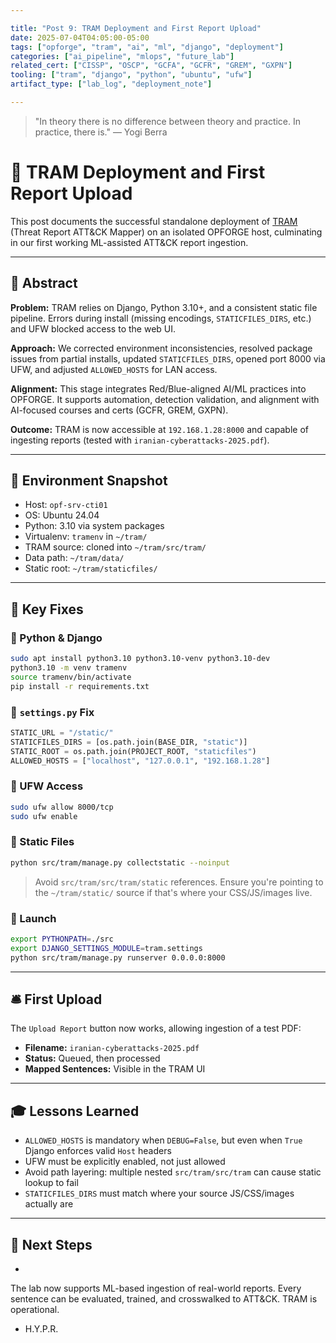 ```yaml
---

title: "Post 9: TRAM Deployment and First Report Upload" 
date: 2025-07-04T04:05:00-05:00 
tags: ["opforge", "tram", "ai", "ml", "django", "deployment"] 
categories: ["ai_pipeline", "mlops", "future_lab"] 
related_cert: ["CISSP", "OSCP", "GCFA", "GCFR", "GREM", "GXPN"] 
tooling: ["tram", "django", "python", "ubuntu", "ufw"] 
artifact_type: ["lab_log", "deployment_note"]

---
```


> "In theory there is no difference between theory and practice. In practice, there is." — Yogi Berra

# 🎉 TRAM Deployment and First Report Upload

This post documents the successful standalone deployment of [TRAM](https://github.com/center-for-threat-informed-defense/tram) (Threat Report ATT&CK Mapper) on an isolated OPFORGE host, culminating in our first working ML-assisted ATT&CK report ingestion.

---

## 📌 Abstract

**Problem:** TRAM relies on Django, Python 3.10+, and a consistent static file pipeline. Errors during install (missing encodings, `STATICFILES_DIRS`, etc.) and UFW blocked access to the web UI.

**Approach:** We corrected environment inconsistencies, resolved package issues from partial installs, updated `STATICFILES_DIRS`, opened port 8000 via UFW, and adjusted `ALLOWED_HOSTS` for LAN access.

**Alignment:** This stage integrates Red/Blue-aligned AI/ML practices into OPFORGE. It supports automation, detection validation, and alignment with AI-focused courses and certs (GCFR, GREM, GXPN).

**Outcome:** TRAM is now accessible at `192.168.1.28:8000` and capable of ingesting reports (tested with `iranian-cyberattacks-2025.pdf`).

---

## 📆 Environment Snapshot

- Host: `opf-srv-cti01`
- OS: Ubuntu 24.04
- Python: 3.10 via system packages
- Virtualenv: `tramenv` in `~/tram/`
- TRAM source: cloned into `~/tram/src/tram/`
- Data path: `~/tram/data/`
- Static root: `~/tram/staticfiles/`

---

## 📅 Key Fixes

### 🔧 Python & Django

```bash
sudo apt install python3.10 python3.10-venv python3.10-dev
python3.10 -m venv tramenv
source tramenv/bin/activate
pip install -r requirements.txt
```

### 🛁 `settings.py` Fix

```python
STATIC_URL = "/static/"
STATICFILES_DIRS = [os.path.join(BASE_DIR, "static")]
STATIC_ROOT = os.path.join(PROJECT_ROOT, "staticfiles")
ALLOWED_HOSTS = ["localhost", "127.0.0.1", "192.168.1.28"]
```

### 🚪 UFW Access

```bash
sudo ufw allow 8000/tcp
sudo ufw enable
```

### 🚧 Static Files

```bash
python src/tram/manage.py collectstatic --noinput
```

> Avoid `src/tram/src/tram/static` references. Ensure you're pointing to the `~/tram/static/` source if that's where your CSS/JS/images live.

### 🚀 Launch

```bash
export PYTHONPATH=./src
export DJANGO_SETTINGS_MODULE=tram.settings
python src/tram/manage.py runserver 0.0.0.0:8000
```

---

## 🛎️ First Upload

The `Upload Report` button now works, allowing ingestion of a test PDF:

- **Filename:** `iranian-cyberattacks-2025.pdf`
- **Status:** Queued, then processed
- **Mapped Sentences:** Visible in the TRAM UI



---

## 🎓 Lessons Learned

- `ALLOWED_HOSTS` is mandatory when `DEBUG=False`, but even when `True` Django enforces valid `Host` headers
- UFW must be explicitly enabled, not just allowed
- Avoid path layering: multiple nested `src/tram/src/tram` can cause static lookup to fail
- `STATICFILES_DIRS` must match where your source JS/CSS/images actually are

---

## 🔢 Next Steps

-

The lab now supports ML-based ingestion of real-world reports. Every sentence can be evaluated, trained, and crosswalked to ATT&CK. TRAM is operational.

- H.Y.P.R.

